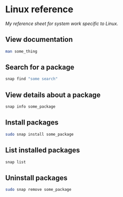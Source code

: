 # Linux reference

_My reference sheet for system work specific to Linux._

## View documentation

```sh
man some_thing
```

## Search for a package

```sh
snap find "some search"
```

## View details about a package

```sh
snap info some_package
```

## Install packages

```sh
sudo snap install some_package
```

## List installed packages

```sh
snap list
```

## Uninstall packages

```sh
sudo snap remove some_package
```
